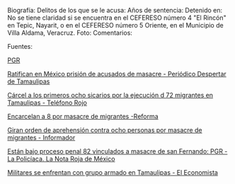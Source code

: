 Biografía: 
Delitos de los que se le acusa: 
Años de sentencia: 
Detenido en: No se tiene claridad si se encuentra en  el CEFERESO número 4 "El Rincón" en Tepic, Nayarit, o en el CEFERESO número 5 Oriente, en el Municipio de Villa Aldama, Veracruz.
Foto: 
Comentarios: 

Fuentes:


[PGR](www.pgr.gob.mx/Prensa/2007/bol10/oct/1189.pdf)

[Ratifican en México prisión de acusados de masacre - Periódico Despertar de Tamaulipas](www.despertardetamaulipas.com/nota/62212)

[Cárcel a los primeros ocho sicarios por la ejecución d 72 migrantes en Tamaulipas - Teléfono Rojo](www.telefonorojo.mx) 

[Encarcelan a 8 por masacre de migrantes -Reforma](www.serviciosurbanosdf.com) 

[Giran orden de aprehensión contra ocho personas por masacre de migrantes - Informador](www.informador.com.mx) 

[Están bajo proceso penal 82 vinculados a masacre de san Fernando: PGR - La Policíaca. La Nota Roja de México](www.lapoliciaca.com) 

[Militares se enfrentan con grupo armado en Tamaulipas - El Economista](www.eleconomista.com.mx) 
